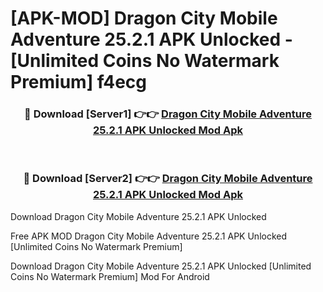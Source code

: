 # [APK-MOD] Dragon City  Mobile Adventure 25.2.1 APK Unlocked - [Unlimited Coins No Watermark Premium] f4ecg



<div align="center">
<h3>🔴 Download [Server1] 👉👉 <a href="https://momento.my/?title=Dragon_City__Mobile_Adventure_25.2.1_APK_Unlocked">Dragon City  Mobile Adventure 25.2.1 APK Unlocked Mod Apk</a></h3><br>

<h3>🔴 Download [Server2] 👉👉 <a href="https://momento.my/?title=Dragon_City__Mobile_Adventure_25.2.1_APK_Unlocked">Dragon City  Mobile Adventure 25.2.1 APK Unlocked Mod Apk</a></h3>
</div>



Download Dragon City  Mobile Adventure 25.2.1 APK Unlocked 

Free APK MOD Dragon City  Mobile Adventure 25.2.1 APK Unlocked [Unlimited Coins No Watermark Premium]

Download Dragon City  Mobile Adventure 25.2.1 APK Unlocked [Unlimited Coins No Watermark Premium] Mod For Android
